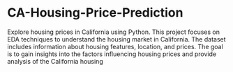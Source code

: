 # CA-Housing-Price-Prediction
Explore housing prices in California using Python. This project focuses on EDA techniques to understand the housing market in California. The dataset includes information about housing features, location, and prices. The goal is to gain insights into the factors influencing housing prices and provide analysis of the California housing
